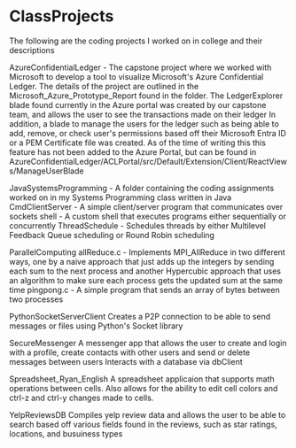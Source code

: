 # ClassProjects
The following are the coding projects I worked on in college and their descriptions

AzureConfidentialLedger - The capstone project where we worked with Microsoft to develop a tool to visualize Microsoft's Azure Confidential Ledger.
    The details of the project are outlined in the Microsoft_Azure_Prototype_Report found in the folder.
    The LedgerExplorer blade found currently in the Azure portal was created by our capstone team, and allows the user to see the transactions made on their ledger
    In addition, a blade to manage the users for the ledger such as being able to add, remove, or check user's permissions based off their Microsoft Entra ID or a PEM Certificate file was created.
    As of the time of writing this this feature has not been added to the Azure Portal, but can be found in AzureConfidentialLedger/ACLPortal/src/Default/Extension/Client/ReactViews/ManageUserBlade

JavaSystemsProgramming - A folder containing the coding assignments worked on in my Systems Programming class written in Java
    CmdClientServer - A simple client/server program that communicates over sockets
    shell - A custom shell that executes programs either sequentially or concurrently
    ThreadSchedule - Schedules threads by either Multilevel Feedback Queue scheduling or Round Robin scheduling

ParallelComputing
    allReduce.c - Implements MPI_AllReduce in two different ways, one by a naive approach that just adds up the integers by sending each sum to the next process and another Hypercubic approach that uses an algorithm to make sure each process gets the updated sum at the same time
    pingpong.c - A simple program that sends an array of bytes between two processes

PythonSocketServerClient
    Creates a P2P connection to be able to send messages or files using Python's Socket library

SecureMessenger
    A messenger app that allows the user to create and login with a profile, create contacts with other users and send or delete messages between users
    Interacts with a database via dbClient

Spreadsheet_Ryan_English
    A spreadsheet applicaion that supports math operations between cells. Also allows for the ability to edit cell colors and ctrl-z and ctrl-y changes made to cells.

YelpReviewsDB
    Compiles yelp review data and allows the user to be able to search based off various fields found in the reviews, such as star ratings, locations, and busuiness types